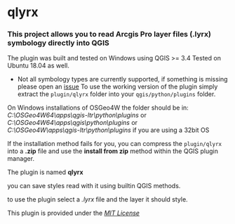 # qlyrx

### This project allows you to read Arcgis Pro layer files (.lyrx) symbology directly into QGIS

The plugin was built and tested on Windows using QGIS >= 3.4 
Tested on Ubuntu 18.04 as well.  

* Not all symbology types are currently supported, if something is missing please open an [issue](https://github.com/arc2qgis/lyrxtoqml/issues)
To use the working version of the plugin simply extract the `plugin/qlyrx` folder into your `qgis/python/plugins` folder.
  
On Windows installations of OSGeo4W the folder should be in:  
*C:\OSGeo4W64\apps\qgis-ltr\python\plugins* or  
*C:\OSGeo4W64\apps\qgis\python\plugins* or  
*C:\OSGeo4W\apps\qgis-ltr\python\plugins* if you are using a 32bit OS   
  

If  the installation method fails for you, you can compress the `plugin/qlyrx` into a **.zip** file and use the **install from zip** method within the QGIS plugin manager.  
  
  
The plugin is named **qlyrx**  

you can save styles read with it using builtin QGIS methods.

to use the plugin select a *.lyrx* file and the layer it should style.


This plugin is provided under the [*MIT License*](LICENSE)
